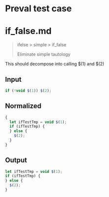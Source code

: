 # Preval test case

# if_false.md

> ifelse > simple > if_false
>
> Eliminate simple tautology

This should decompose into calling $(1) and $(2)

## Input

`````js filename=intro
if (!void $(1)) $(2);
`````

## Normalized

`````js filename=intro
{
  let ifTestTmp = void $(1);
  if (ifTestTmp) {
  } else {
    $(2);
  }
}
`````

## Output

`````js filename=intro
let ifTestTmp = void $(1);
if (ifTestTmp) {
} else {
  $(2);
}
`````

